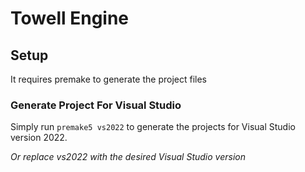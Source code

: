 # Towell Engine

## Setup

It requires premake to generate the project files

### Generate Project For Visual Studio

Simply run `premake5 vs2022` to generate the projects for Visual Studio version 2022.

_Or replace vs2022 with the desired Visual Studio version_